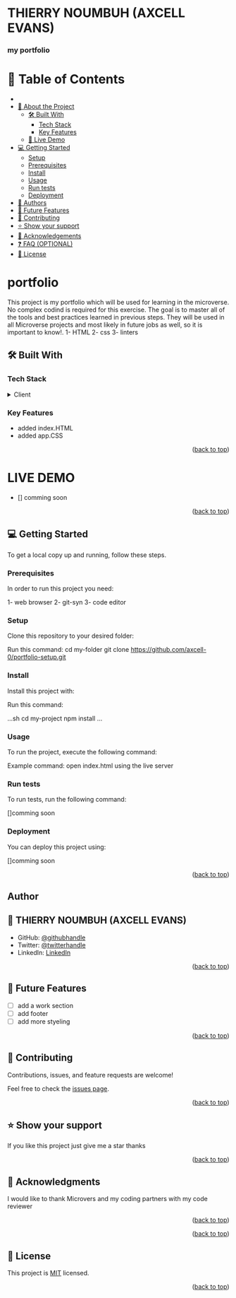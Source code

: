 <a name="portfolio-setup"></a>

<!--
HOW TO USE:
This is an example of how you may give instructions on setting up your project locally.

Modify this file to match your project and remove sections that don't apply.

REQUIRED SECTIONS:
- Table of Contents
- About the Project
  - Built With
  - Live Demo
- Getting Started
- Authors
- Future Features
- Contributing
- Show your support
- Acknowledgements
- License

OPTIONAL SECTIONS:
- FAQ

After you're finished please remove all the comments and instructions!
-->
  

  <!-- You are encouraged to replace this logo with your own! Otherwise you can also remove it. -->

# THIERRY NOUMBUH (AXCELL EVANS)

  <h3><b>my portfolio</b></h3>

</div>

<!-- TABLE OF CONTENTS -->

# 📗 Table of Contents

- 
- [📖 About the Project](#about-project)
  - [🛠 Built With](#built-with)
    - [Tech Stack](#tech-stack)
    - [Key Features](#key-features)
  - [🚀 Live Demo](#live-demo)
- [💻 Getting Started](#getting-started)
  - [Setup](#setup)
  - [Prerequisites](#prerequisites)
  - [Install](#install)
  - [Usage](#usage)
  - [Run tests](#run-tests)
  - [Deployment](#triangular_flag_on_post-deployment)
- [👥 Authors](#authors)
- [🔭 Future Features](#future-features)
- [🤝 Contributing](#contributing)
- [⭐️ Show your support](#support)
- [🙏 Acknowledgements](#acknowledgements)
- [❓ FAQ (OPTIONAL)](#faq)
- [📝 License](#license)
<!-- PROJECT DESCRIPTION -->

<!-- this is my new blog I created with HTML, CSS -->

# portfolio
This project is my portfolio which will be used for learning in the microverse. No complex codind is required for this exercise. The goal is to master all of the tools and best practices learned in previous steps. They will be used in all Microverse projects and most likely in future jobs as well, so it is important to know!.
1- HTML
2- css
3- linters

## 🛠 Built With <a name="built-with"></a>

### Tech Stack <a name="tech-stack"></a>

<details>
  <summary>Client</summary>
  <ul>
    <li><a href="https://reactjs.org/">HTML</a></li>
    <li><a href="https://reactjs.org/">CSS</a></li>
  </ul>
</details>



<!-- Features -->

### Key Features <a name="key-features"></a>
- added index.HTML
- added app.CSS

<p align="right">(<a href="#readme-top">back to top</a>)</p>

# LIVE DEMO 

- [] comming soon

<p align="right">(<a href="#readme-top">back to top</a>)</p>

<!-- GETTING STARTED -->

## 💻 Getting Started <a name="getting-started"></a>


To get a local copy up and running, follow these steps.

### Prerequisites

In order to run this project you need:

1- web browser
2- git-syn
3- code editor

### Setup

Clone this repository to your desired folder:

Run this command:
  cd my-folder
  git clone https://github.com/axcell-0/portfolio-setup.git

### Install

Install this project with:


Run this command:

...sh
  cd my-project
  npm install
  ...

### Usage

To run the project, execute the following command:

Example command:
open index.html using the live server


### Run tests

To run tests, run the following command:

[]comming soon

### Deployment

You can deploy this project using:

[]comming soon

<p align="right">(<a href="#readme-top">back to top</a>)</p>

<!-- AUTHORS -->

## Author <a name="author"></a>

## 👤 THIERRY NOUMBUH (AXCELL EVANS)

- GitHub: [@githubhandle](https://github.com/axcell-0)
- Twitter: [@twitterhandle](https://twitter.com/noumbuh)
- LinkedIn: [LinkedIn](https://www.linkedin.com/in/thierry-noumbuh-a44173257/)



<p align="right">(<a href="#readme-top">back to top</a>)</p>

<!-- FUTURE FEATURES -->

## 🔭 Future Features <a name="future-features"></a>

- [ ] add a work section
- [ ] add footer
- [ ] add more styeling

<p align="right">(<a href="#readme-top">back to top</a>)</p>

<!-- CONTRIBUTING -->

## 🤝 Contributing <a name="contributing"></a>

Contributions, issues, and feature requests are welcome!

Feel free to check the [issues page](../../issues/).

<p align="right">(<a href="#readme-top">back to top</a>)</p>

<!-- SUPPORT -->

## ⭐️ Show your support <a name="support"></a>


If you like this project just give me a star thanks

<p align="right">(<a href="#readme-top">back to top</a>)</p>

<!-- ACKNOWLEDGEMENTS -->

## 🙏 Acknowledgments <a name="acknowledgements"></a>


I would like to thank Microvers and my coding partners with my code reviewer

<p align="right">(<a href="#readme-top">back to top</a>)</p>



<p align="right">(<a href="#readme-top">back to top</a>)</p>

<!-- LICENSE -->

## 📝 License <a name="license"></a>

This project is [MIT](./LICENSE) licensed.

<p align="right">(<a href="#readme-top">back to top</a>)</p>